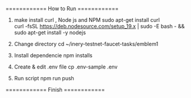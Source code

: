 ============ How to Run ============

1. make install curl , Node js and NPM
   sudo apt-get install curl \
   curl -fsSL https://deb.nodesource.com/setup_19.x | sudo -E bash - &&\
   sudo apt-get install -y nodejs

2. Change directory
   cd ~/inery-testnet-faucet-tasks/emblem1

3. Install dependencie
   npm installs

4. Create & edit .env file
   cp .env-sample .env

5. Run script
   npm run push

============ Finish ============
